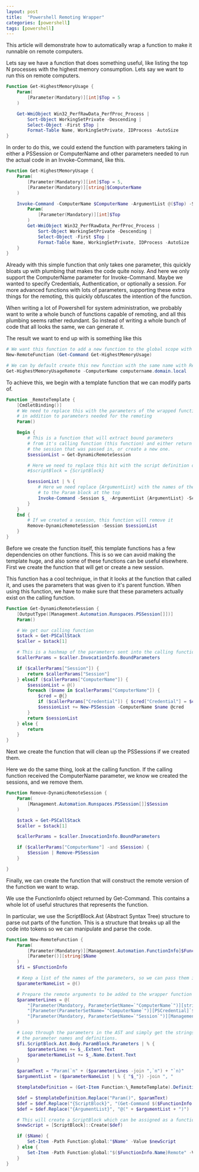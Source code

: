 ```yaml
---
layout: post
title:  "Powershell Remoting Wrapper"
categories: [powershell]
tags: [powershell]
---
```


This article will demonstrate how to automatically wrap a function to make it runnable on remote computers.

Lets say we have a function that does something useful, like listing the top N processes with the highest memory consumption. Lets say we want to run this on remote computers.

``` powershell
Function Get-HighestMemoryUsage {
    Param(
        [Parameter(Mandatory)][int]$Top = 5
    )

    Get-WmiObject Win32_PerfRawData_PerfProc_Process |
        Sort-Object WorkingSetPrivate -Descending |
        Select-Object -First $Top |
        Format-Table Name, WorkingSetPrivate, IDProcess -AutoSize
}
```

In order to do this, we could extend the function with parameters taking in either a PSSession or ComputerName and other parameters needed to run the actual code in an Invoke-Command, like this.

``` powershell
Function Get-HighestMemoryUsage {
    Param(
        [Parameter(Mandatory)][int]$Top = 5,
        [Parameter(Mandatory)][string]$ComputerName
    )

    Invoke-Command -ComputerName $ComputerName -ArgumentList @($Top) -ScriptBlock {
        Param(
            [Parameter(Mandatory)][int]$Top
        )
        Get-WmiObject Win32_PerfRawData_PerfProc_Process |
            Sort-Object WorkingSetPrivate -Descending |
            Select-Object -First $Top |
            Format-Table Name, WorkingSetPrivate, IDProcess -AutoSize
    }
}
```

Already with this simple function that only takes one parameter, this quickly bloats up with plumbing that makes the code quite noisy. And here we only support the ComputerName parameter for Invoke-Command. Maybe we wanted to specify Credentials, Authentication, or optionally a session. For more advanced functions with lots of parameters, supporting these extra things for the remoting, this quickly obfuscates the intention of the function.

When writing a lot of Powershell for system administration, we probably want to write a whole bunch of functions capable of remoting, and all this plumbing seems rather redundant. So instead of writing a whole bunch of code that all looks the same, we can generate it.

The result we want to end up with is something like this

``` powershell
# We want this function to add a new function to the global scope with remoting capabilities
New-RemoteFunction (Get-Command Get-HighestMemoryUsage)

# We can by default create this new function with the same name with Remote tacked on at the end
Get-HighestMemoryUsageRemote -ComputerName computername.domain.local
```

To achieve this, we begin with a template function that we can modify parts of.

``` powershell
Function _RemoteTemplate {
    [CmdletBinding()]
    # We need to replace this with the parameters of the wrapped function, 
    # in addition to parameters needed for the remoting
    Param()

    Begin {
        # This is a function that will extract bound parameters 
        # from it's calling function (this function) and either return
        # the session that was passed in, or create a new one.
        $sessionList = Get-DynamicRemoteSession

        # Here we need to replace this bit with the script definition of our wrapped function
        #$scriptBlock = {ScriptBlock}

        $sessionList | % {
            # Here we need replace {ArgumentList} with the names of the parameters we added 
            # to the Param block at the top
            Invoke-Command -Session $_ -ArgumentList {ArgumentList} -ScriptBlock {ScriptBlock}
        }
    }
    End {
        # If we created a session, this function will remove it
        Remove-DynamicRemoteSession -Session $sessionList
    }
}

```

Before we create the function itself, this template functions has a few dependencies on other functions. This is so we can avoid making the template huge, and also some of these functions can be useful elsewhere. First we create the function that will get or create a new session.

This function has a cool technique, in that it looks at the function that called it, and uses the parameters that was given to it's parent function. When using this function, we have to make sure that these parameters actually exist on the calling function.

``` powershell
Function Get-DynamicRemoteSession {
    [OutputType([Management.Automation.Runspaces.PSSession[]])]
    Param()

    # We get our calling function
    $stack = Get-PSCallStack
    $caller = $stack[1]

    # This is a hashmap of the parameters sent into the calling function
    $callerParams = $caller.InvocationInfo.BoundParameters

    if ($callerParams["Session"]) {
        return $callerParams["Session"]
    } elseif ($callerParams["ComputerName"]) {
        $sessionList = @()
        foreach ($name in $callerParams["ComputerName"]) {
            $cred = @{}
            if ($callerParams["Credential"]) { $cred["Credential"] = $callerParams["Credential"]}
            $sessionList += New-PSSession -ComputerName $name @cred
        }
        return $sessionList
    } else {
        return
    }
}
```

Next we create the function that will clean up the PSSessions if we created them.

Here we do the same thing, look at the calling function. If the calling function received the ComputerName parameter, we know we created the sessions, and we remove them.

``` powershell
Function Remove-DynamicRemoteSession {
    Param(
        [Management.Automation.Runspaces.PSSession[]]$Session
    )

    $stack = Get-PSCallStack
    $caller = $stack[1]

    $callerParams = $caller.InvocationInfo.BoundParameters

    if ($callerParams["ComputerName"] -and $Session) {
        $Session | Remove-PSSession
    }

}
```

Finally, we can create the function that will construct the remote version of the function we want to wrap.

We use the FunctionInfo object returned by Get-Command. This contains a whole lot of useful structures that represents the function.

In particular, we use the ScriptBlock.Ast (Abstract Syntax Tree) structure to parse out parts of the function. This is a structure that breaks up all the code into tokens so we can manipulate and parse the code.

``` powershell
Function New-RemoteFunction {
    Param(
        [Parameter(Mandatory)][Management.Automation.FunctionInfo]$FunctionInfo,
        [Parameter()][string]$Name
    )
    $fi = $FunctionInfo

    # Keep a list of the names of the parameters, so we can pass them into the Invoke-Command
    $parameterNameList = @()

    # Prepare the remote arguments to be added to the wrapper function
    $parameterLines = @(
        "[Parameter(Mandatory, ParameterSetName=`"ComputerName`")][string[]]`$ComputerName",
        "[Parameter(ParameterSetName=`"ComputerName`")][PSCredential]`$Credential",
        "[Parameter(Mandatory, ParameterSetName=`"Session`")][Management.Automation.Runspaces.PSSession[]]`$Session"
    )

    # Loop through the parameters in the AST and simply get the strings representing
    # the parameter names and definitions.
    $fi.ScriptBlock.Ast.Body.ParamBlock.Parameters | % {
        $parameterLines += $_.Extent.Text
        $parameterNameList += $_.Name.Extent.Text
    }

    $paramText = "Param(`n" + ($parameterLines -join ",`n") + "`n)"
    $argumentList = ($parameterNameList | % { "$_"}) -join ", "

    $templateDefinition = (Get-Item Function:\_RemoteTemplate).Definition

    $def = $templateDefinition.Replace("Param()", $paramText)
    $def = $def.Replace("{ScriptBlock}", "(Get-Command $($FunctionInfo.Name)).ScriptBlock")
    $def = $def.Replace("{ArgumentList}", "@(" + $argumentList + ")")

    # This will create a ScriptBlock which can be assigned as a function with Set-Item
    $newScript = [ScriptBlock]::Create($def)

    if ($Name) {
        Set-Item -Path Function:global:"$Name" -Value $newScript
    } else {
        Set-Item -Path Function:global:"$($FunctionInfo.Name)Remote" -Value $newScript
    }
}
```
